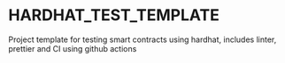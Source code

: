 # HARDHAT_TEST_TEMPLATE
 Project template for testing smart contracts using hardhat, includes linter, prettier and CI using github actions
